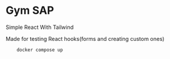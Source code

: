 # Gym SAP

Simple React With Tailwind

Made for testing React hooks(forms and creating custom ones)


```bash 
    docker compose up
```